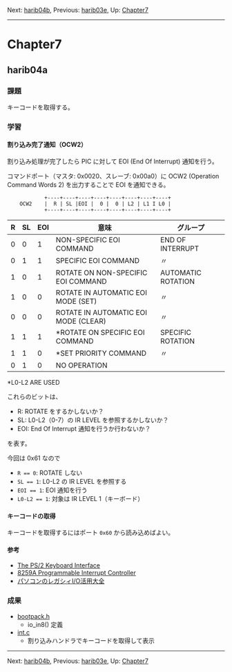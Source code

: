 Next: [harib04b](harib04b.md), Previous: [harib03e](harib03e.md), Up: [Chapter7](chapter7.md)

----

# Chapter7

## harib04a

### 課題

キーコードを取得する。

### 学習

#### 割り込み完了通知（OCW2）

割り込み処理が完了したら PIC に対して EOI (End Of Interrupt) 通知を行う。

コマンドポート（マスタ: 0x0020、スレーブ: 0x00a0）に OCW2 (Operation Command Words 2) を出力することで EOI を通知できる。

```
            +----+----+----+----+----+----+----+----+
    OCW2    |  R | SL |EOI |  0 |  0 | L2 | L1 I L0 |
            +----+----+----+----+----+----+----+----+
```

R  | SL | EOI | 意味 | グループ
-- | -- | --- | ---- | --------
0 |  0 |  1  | NON-SPECIFIC EOI COMMAND | END OF INTERRUPT
0 |  1 |  1  | SPECIFIC EOI COMMAND | 〃
1 |  0 |  1  | ROTATE ON NON-SPECIFIC EOI COMMAND | AUTOMATIC ROTATION
1 |  0 |  0  | ROTATE IN AUTOMATIC EOI MODE (SET) | 〃
0 |  0 |  0  | ROTATE IN AUTOMATIC EOI MODE (CLEAR) | 〃
1 |  1 |  1  | *ROTATE ON SPECIFIC EOI COMMAND | SPECIFIC ROTATION
1 |  1 |  0  | *SET PRIORITY COMMAND | 〃
0 |  1 |  0  | NO OPERATION

*L0-L2 ARE USED

これらのビットは、

- R: ROTATE をするかしないか？
- SL: L0-L2（0-7）の IR LEVEL を参照するかしないか？
- EOI: End Of Interrupt 通知を行うか行わないか？

を表す。

今回は 0x61 なので

- ```R == 0```: ROTATE しない
- ```SL == 1```: L0-L2 の IR LEVEL を参照する
- ```EOI == 1```: EOI 通知を行う
- ```L0-L2 == 1```: 対象は IR LEVEL 1（キーボード）

#### キーコードの取得

キーコードを取得するにはポート ```0x60``` から読み込めばよい。

#### 参考

- [The PS/2 Keyboard Interface](http://www.computer-engineering.org/ps2keyboard/)
- [8259A Programmable Interrupt Controller](https://pdos.csail.mit.edu/6.828/2014/readings/hardware/8259A.pdf)
- [パソコンのレガシィI/O活用大全](http://www.cqpub.co.jp/column/books/2001a/34331PC_Legacy/default.htm)

### 成果

- [bootpack.h](/bootpack.h)
    - io_in8() 定義
- [int.c](/int.c)
    - 割り込みハンドラでキーコードを取得して表示

----

Next: [harib04b](harib04b.md), Previous: [harib03e](harib03e.md), Up: [Chapter7](chapter7.md)
